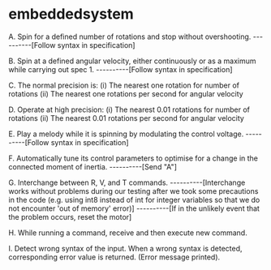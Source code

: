 # embeddedsystem

A. Spin for a defined number of rotations and stop without overshooting.
----------[Follow syntax in specification]


B. Spin at a defined angular velocity, either continuously or as a maximum while carrying out spec 1.
----------[Follow syntax in specification]


C. The normal precision is:
(i) The nearest one rotation for number of rotations
(ii) The nearest one rotations per second for angular velocity

D. Operate at high precision:
(i) The nearest 0.01 rotations for number of rotations
(ii) The nearest 0.01 rotations per second for angular velocity

E. Play a melody while it is spinning by modulating the control voltage.
----------[Follow syntax in specification]


F. Automatically tune its control parameters to optimise for a change in the connected moment of inertia.
----------[Send "A"]


G. Interchange between R, V, and T commands.
----------[Interchange works without problems during our testing after we took some precautions in the code (e.g. using int8 instead of int for integer variables so that we do not encounter 'out of memory' error)]
----------[If in the unlikely event that the problem occurs, reset the motor]


H. While running a command, receive and then execute new command.


I. Detect wrong syntax of the input. When a wrong syntax is detected, corresponding error value is returned. (Error message printed).
